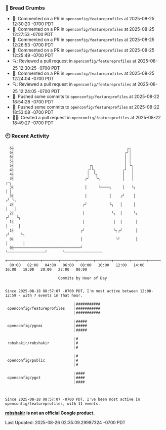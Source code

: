 ### 🍞 Bread Crumbs

 * 💬: Commented on a PR in  `openconfig/featureprofiles` at 2025-08-25 12:30:20 -0700 PDT
 * 💬: Commented on a PR in  `openconfig/featureprofiles` at 2025-08-25 12:27:53 -0700 PDT
 * 💬: Commented on a PR in  `openconfig/featureprofiles` at 2025-08-25 12:26:53 -0700 PDT
 * 💬: Commented on a PR in  `openconfig/featureprofiles` at 2025-08-25 12:25:49 -0700 PDT
 * 🔍: Reviewed a pull request in  `openconfig/featureprofiles` at 2025-08-25 12:30:25 -0700 PDT
 * 💬: Commented on a PR in  `openconfig/featureprofiles` at 2025-08-25 12:24:04 -0700 PDT
 * 🔍: Reviewed a pull request in  `openconfig/featureprofiles` at 2025-08-25 12:24:05 -0700 PDT
 * 🚢: Pushed some commits to `openconfig/featureprofiles` at 2025-08-22 18:54:28 -0700 PDT
 * 🚢: Pushed some commits to `openconfig/featureprofiles` at 2025-08-22 18:53:08 -0700 PDT
 * ✍🏼: Created a pull request in `openconfig/featureprofiles` at 2025-08-22 18:49:27 -0700 PDT

### 🕘 Recent Activity
```
  6┼                                                   ╭╮
  6┤                                                  ╭╯│
  6┤                                                  │ │
  5┤                                                  │ │
  5┤                                  ╭╮              │ ╰╮
  4┤                                 ╭╯╰╮            ╭╯  │
  4┤                                 │  ╰╮           │   │
  3┤                                ╭╯   ╰╮          │   │                      ╭─╮
  3┤                                │     ╰────╮     │   ╰╮                     │ │
  3┤                                │          │    ╭╯    │                    ╭╯ ╰╮
  2┤                               ╭╯          ╰╮   │     │                    │   │
  2┤                               │            ╰╮  │     ╰╮                  ╭╯   ╰╮
  1┤                               │             │  │      │                  │     │
  1┤                              ╭╯             ╰╮╭╯      │                 ╭╯     ╰╮
  0┤                              │               ╰╯       │                 │       │
  0┼──────────────────────────────╯                        ╰─────────────────╯       ╰─────────────────
    +───────+───────+───────+───────+───────+───────+───────+───────+───────+───────+───────+───────+────
  00:00   02:00   04:00   06:00   08:00   10:00   12:00   14:00   16:00   18:00   20:00   22:00   00:00   

						Commits by Hour of Day


Since 2025-08-18 08:57:07 -0700 PDT, I'm most active between 12:00-12:59 - with 7 events in that hour.

```



```
                               |###########
 openconfig/featureprofiles    |###########
                               |###########

                               |#####
 openconfig/ygnmi              |#####
                               |#####

                               |#
 robshakir/robshakir           |#
                               |#

                               |#
 openconfig/public             |#
                               |#

                               |####
 openconfig/ygot               |####
                               |####



Since 2025-08-18 08:57:07 -0700 PDT, I've been most active in openconfig/featureprofiles, with 11 events.

```
**[robshakir](mailto:robjs@google.com) is not an official Google product.**  


Last Updated: 2025-08-26 02:35:09.29987324 -0700 PDT

